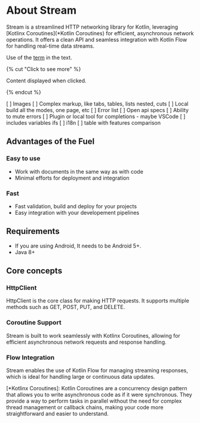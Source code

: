 # About Stream

Stream is a streamlined HTTP networking library for Kotlin, leveraging [Kotlinx Coroutines](*Kotlin Coroutines) for efficient, asynchronous network operations. It offers a clean API and seamless integration with Kotlin Flow for handling real-time data streams.

Use of the [term](*term_key) in the text.


{% cut "Click to see more" %}

Content displayed when clicked.

{% endcut %}

[ ] Images
[ ] Complex markup, like tabs, tables, lists nested, cuts
[ ] Local build all the modes, one page, etc
[ ] Error list
[ ] Open api specs
[ ] Ability to mute errors
[ ] Plugin or local tool for completions - maybe VSCode
[ ] includes variables ifs
[ ] i18n
[ ] table with features comparison

## Advantages of the Fuel

### Easy to use
- Work with documents in the same way as with code
- Minimal efforts for deployment and integration

### Fast
- Fast validation, build and deploy for your projects
- Easy integration with your developement pipelines

## Requirements

- If you are using Android, It needs to be Android 5+.
- Java 8+

## Core concepts

### HttpClient
HttpClient is the core class for making HTTP requests. It supports multiple methods such as GET, POST, PUT, and DELETE.

### Coroutine Support
Stream is built to work seamlessly with Kotlinx Coroutines, allowing for efficient asynchronous network requests and response handling.

### Flow Integration
Stream enables the use of Kotlin Flow for managing streaming responses, which is ideal for handling large or continuous data updates.

[*Kotlinx Coroutines]: Kotlin Coroutines are a concurrency design pattern that allows you to write asynchronous code as if it were synchronous. They provide a way to perform tasks in parallel without the need for complex thread management or callback chains, making your code more straightforward and easier to understand.

